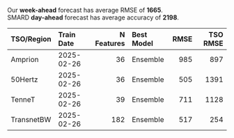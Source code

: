 
Our __week-ahead__ forecast has average RMSE of __1665__.  
SMARD __day-ahead__ forecast has average accuracy of __2198__. 
    
| TSO/Region   | Train Date   |   N Features | Best Model   |   RMSE |   TSO RMSE |
|:-------------|:-------------|-------------:|:-------------|-------:|-----------:|
| Amprion      | 2025-02-26   |           36 | Ensemble     |    985 |        897 |
| 50Hertz      | 2025-02-26   |           36 | Ensemble     |    505 |       1391 |
| TenneT       | 2025-02-26   |           39 | Ensemble     |    711 |       1128 |
| TransnetBW   | 2025-02-26   |          182 | Ensemble     |    517 |        254 |